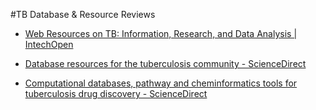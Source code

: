 #TB Database & Resource Reviews

* [Web Resources on TB: Information, Research, and Data Analysis | IntechOpen](https://www.intechopen.com/books/tuberculosis-current-issues-in-diagnosis-and-management/web-resources-on-tb-information-research-and-data-analysis)

* [Database resources for the tuberculosis community - ScienceDirect](https://www.sciencedirect.com/science/article/pii/S147297921200203X?via%3Dihub)

* [Computational databases, pathway and cheminformatics tools for tuberculosis drug discovery - ScienceDirect](https://www.sciencedirect.com/science/article/pii/S0966842X10001939?via%3Dihub)
